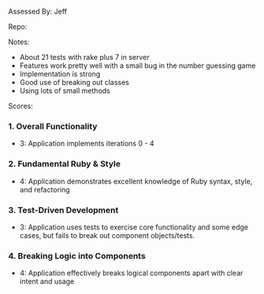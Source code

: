 Assessed By: Jeff

Repo:

Notes:

* About 21 tests with rake plus 7 in server
* Features work pretty well with a small bug in the number guessing game
* Implementation is strong
* Good use of breaking out classes
* Using lots of small methods

Scores:

### 1. Overall Functionality

* 3: Application implements iterations 0 - 4

### 2. Fundamental Ruby & Style

* 4:  Application demonstrates excellent knowledge of Ruby syntax, style, and refactoring

### 3. Test-Driven Development

* 3: Application uses tests to exercise core functionality and some edge cases, but fails to break out component objects/tests.

### 4. Breaking Logic into Components

* 4: Application effectively breaks logical components apart with clear intent and usage
